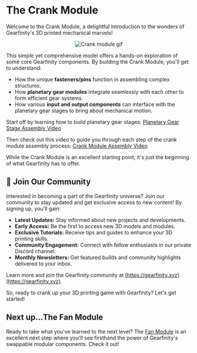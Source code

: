 # The Crank Module

Welcome to the Crank Module, a delightful introduction to the wonders of Gearfinity's 3D printed mechanical marvels!

<p align="center">
  <img src="https://github.com/gearfinity/gearfinity/assets/139299901/f8c02c5f-3d95-4bda-999e-bde5d6313789" alt="Crank module gif"/>
</p>

This simple yet comprehensive model offers a hands-on exploration of some core Gearfinity components. By building the Crank Module, you'll get to understand:

- How the unique **fasteners/pins** function in assembling complex structures.
- How **planetary gear modules** integrate seamlessly with each other to form efficient gear systems.
- How various **input and output components** can interface with the planetary gear stages to bring about mechanical motion.

Start off by learning how to build planetary gear stages: [Planetary Gear Stage Assembly Video](https://www.youtube.com/watch?v=IewrQ3KnOlo)

Then check out this video to guide you through each step of the crank module assembly process: [Crank Module Assembly Video](https://www.youtube.com/watch?v=rEJv3zD0lIk)

While the Crank Module is an excellent starting point, it's just the beginning of what Gearfinity has to offer.

## 💖 Join Our Community

Interested in becoming a part of the Gearfinity universe? Join our community to stay updated and get exclusive access to new content! By signing up, you'll gain:

- **Latest Updates:** Stay informed about new projects and developments.
- **Early Access:** Be the first to access new 3D models and modules.
- **Exclusive Tutorials:** Receive tips and guides to enhance your 3D printing skills.
- **Community Engagement:** Connect with fellow enthusiasts in our private Discord channel.
- **Monthly Newsletters:** Get featured builds and community highlights delivered to your inbox.

Learn more and join the Gearfinity community at [https://gearfinity.xyz](https://gearfinity.xyz).

So, ready to crank up your 3D printing game with Gearfinity? Let's get started!

## Next up...The Fan Module

Ready to take what you've learned to the next level? The [Fan Module](https://github.com/gearfinity/gearfinity/blob/main/fan_module/README.md) is an excellent next step where you'll see firsthand the power of Gearfinity's swappable modular components. Check it out!
